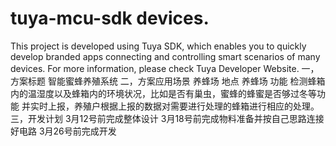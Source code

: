 # tuya-mcu-sdk devices.
This project is developed using Tuya SDK, which enables you to quickly develop branded apps connecting and controlling smart scenarios of many devices.
For more information, please check Tuya Developer Website.
一，方案标题 智能蜜蜂养殖系统
二，方案应用场景 养蜂场
    地点  养蜂场
    功能 检测蜂箱内的温湿度以及蜂箱内的环境状况，比如是否有巢虫，蜜蜂的蜂蜜是否够过冬等功能
    并实时上报，养殖户根据上报的数据对需要进行处理的蜂箱进行相应的处理。
三，开发计划
  3月12号前完成整体设计
  3月18号前完成物料准备并按自己思路连接好电路
  3月26号前完成开发
  

